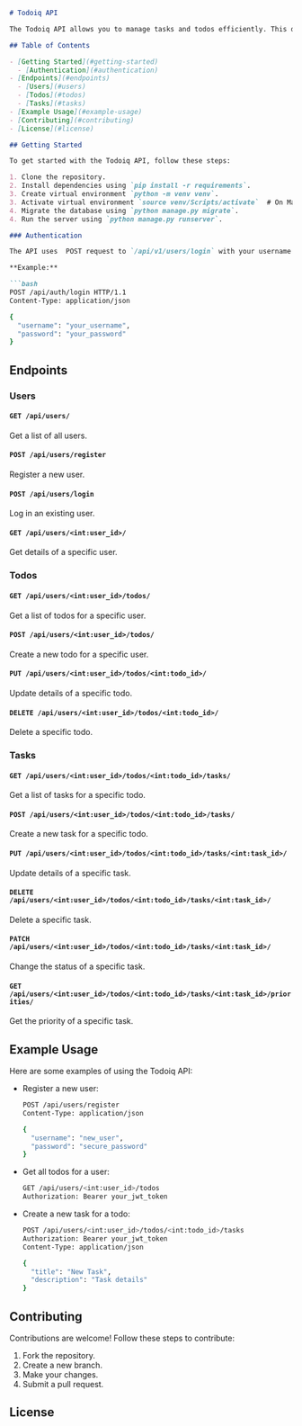 ```markdown
# Todoiq API

The Todoiq API allows you to manage tasks and todos efficiently. This documentation provides an overview of the API endpoints, authentication, and usage examples.

## Table of Contents

- [Getting Started](#getting-started)
  - [Authentication](#authentication)
- [Endpoints](#endpoints)
  - [Users](#users)
  - [Todos](#todos)
  - [Tasks](#tasks)
- [Example Usage](#example-usage)
- [Contributing](#contributing)
- [License](#license)

## Getting Started

To get started with the Todoiq API, follow these steps:

1. Clone the repository.
2. Install dependencies using `pip install -r requirements`.
3. Create virtual environment `python -m venv venv`.
3. Activate virtual environment `source venv/Scripts/activate`  # On Mac or Linux use `venv\bin\activate`
4. Migrate the database using `python manage.py migrate`.
4. Run the server using `python manage.py runserver`.

### Authentication

The API uses  POST request to `/api/v1/users/login` with your username and password.

**Example:**

```bash
POST /api/auth/login HTTP/1.1
Content-Type: application/json

{
  "username": "your_username",
  "password": "your_password"
}
```

## Endpoints

### Users

#### `GET /api/users/`

Get a list of all users.

#### `POST /api/users/register`

Register a new user.

#### `POST /api/users/login`

Log in an existing user.

#### `GET /api/users/<int:user_id>/`

Get details of a specific user.

### Todos

#### `GET /api/users/<int:user_id>/todos/`

Get a list of todos for a specific user.

#### `POST /api/users/<int:user_id>/todos/`

Create a new todo for a specific user.

#### `PUT /api/users/<int:user_id>/todos/<int:todo_id>/`

Update details of a specific todo.

#### `DELETE /api/users/<int:user_id>/todos/<int:todo_id>/`

Delete a specific todo.

### Tasks

#### `GET /api/users/<int:user_id>/todos/<int:todo_id>/tasks/`

Get a list of tasks for a specific todo.

#### `POST /api/users/<int:user_id>/todos/<int:todo_id>/tasks/`

Create a new task for a specific todo.

#### `PUT /api/users/<int:user_id>/todos/<int:todo_id>/tasks/<int:task_id>/`

Update details of a specific task.

#### `DELETE /api/users/<int:user_id>/todos/<int:todo_id>/tasks/<int:task_id>/`

Delete a specific task.

#### `PATCH /api/users/<int:user_id>/todos/<int:todo_id>/tasks/<int:task_id>/`

Change the status of a specific task.

#### `GET /api/users/<int:user_id>/todos/<int:todo_id>/tasks/<int:task_id>/priorities/`

Get the priority of a specific task.

## Example Usage

Here are some examples of using the Todoiq API:

- Register a new user:
  ```bash
  POST /api/users/register
  Content-Type: application/json

  {
    "username": "new_user",
    "password": "secure_password"
  }
  ```

- Get all todos for a user:
  ```bash
  GET /api/users/<int:user_id>/todos
  Authorization: Bearer your_jwt_token
  ```

- Create a new task for a todo:
  ```bash
  POST /api/users/<int:user_id>/todos/<int:todo_id>/tasks
  Authorization: Bearer your_jwt_token
  Content-Type: application/json

  {
    "title": "New Task",
    "description": "Task details"
  }
  ```

## Contributing

Contributions are welcome! Follow these steps to contribute:

1. Fork the repository.
2. Create a new branch.
3. Make your changes.
4. Submit a pull request.

## License
